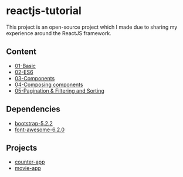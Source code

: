 # reactjs-tutorial

This project is an open-source project which I made due to sharing my experience around the ReactJS framework.

## Content

- [01-Basic][1]
- [02-ES6][2]
- [03-Components][3]
- [04-Composing components][4]
- [05-Pagination & Filtering and Sorting][5]

## Dependencies

- [bootstrap-5.2.2][20]
- [font-awesome-6.2.0][21]

## Projects

- [counter-app][30]
- [movie-app][31]

[1]: https://github.com/mohammadmasoumi/reactjs-tutorial/tree/master/tutorials/01-Basic
[2]: https://github.com/mohammadmasoumi/reactjs-tutorial/tree/master/tutorials/02-ES6
[3]: https://github.com/mohammadmasoumi/reactjs-tutorial/tree/master/tutorials/03-Components
[4]: https://github.com/mohammadmasoumi/reactjs-tutorial/tree/master/tutorials/04-Composing%20components
[5]: https://github.com/mohammadmasoumi/reactjs-tutorial/tree/master/tutorials/05-Pagination%20%26%20Filtering%20and%20Sorting
[20]: https://getbootstrap.com/
[21]: https://fontawesome.com/
[30]: https://github.com/mohammadmasoumi/reactjs-tutorial/tree/master/projects/counter-app
[31]: https://github.com/mohammadmasoumi/reactjs-tutorial/tree/master/projects/movie-app

